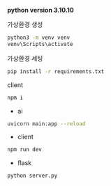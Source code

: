 **python version 3.10.10**

가상환경 생성
```sh
python3 -m venv venv
venv\Scripts\activate
```

가상환경 세팅
```sh
pip install -r requirements.txt
```
client
```sh
npm i
```

- ai
```sh
uvicorn main:app --reload
```

- client
```sh
npm run dev
```

- flask
```sh
python server.py
```
